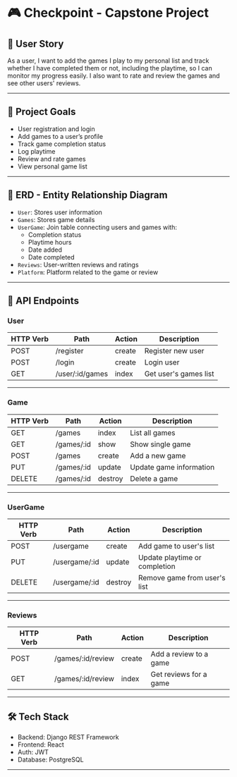 
# 🎮 Checkpoint - Capstone Project

## 👤 User Story

As a user, I want to add the games I play to my personal list and track whether I have completed them or not, including the playtime, so I can monitor my progress easily. I also want to rate and review the games and see other users' reviews.

---

## 🎯 Project Goals

- User registration and login
- Add games to a user’s profile
- Track game completion status
- Log playtime
- Review and rate games
- View personal game list

---

## 🧱 ERD - Entity Relationship Diagram

- `User`: Stores user information
- `Games`: Stores game details
- `UserGame`: Join table connecting users and games with:
  - Completion status
  - Playtime hours
  - Date added
  - Date completed
- `Reviews`: User-written reviews and ratings
- `Platform`: Platform related to the game or review

---

## 🔁 API Endpoints

### User
| HTTP Verb | Path           | Action   | Description                |
|-----------|----------------|----------|----------------------------|
| POST      | /register       | create   | Register new user          |
| POST      | /login          | create   | Login user                 |
| GET       | /user/:id/games | index    | Get user's games list      |

---

### Game
| HTTP Verb | Path          | Action   | Description               |
|-----------|---------------|----------|---------------------------|
| GET       | /games        | index    | List all games            |
| GET       | /games/:id    | show     | Show single game          |
| POST      | /games        | create   | Add a new game            |
| PUT       | /games/:id    | update   | Update game information   |
| DELETE    | /games/:id    | destroy  | Delete a game             |

---

### UserGame
| HTTP Verb | Path                     | Action   | Description                       |
|-----------|--------------------------|----------|-----------------------------------|
| POST      | /usergame                | create   | Add game to user's list           |
| PUT       | /usergame/:id            | update   | Update playtime or completion     |
| DELETE    | /usergame/:id            | destroy  | Remove game from user's list      |

---

### Reviews
| HTTP Verb | Path              | Action   | Description               |
|-----------|-------------------|----------|---------------------------|
| POST      | /games/:id/review | create   | Add a review to a game     |
| GET       | /games/:id/review | index    | Get reviews for a game     |

---

## 🛠️ Tech Stack

- Backend: Django REST Framework
- Frontend: React
- Auth: JWT
- Database: PostgreSQL

---
